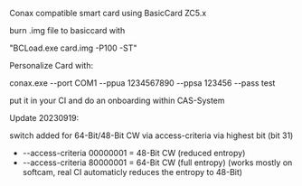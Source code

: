 Conax compatible smart card using BasicCard ZC5.x

burn .img file to basiccard with 

"BCLoad.exe card.img -P100 -ST"

Personalize Card with:

conax.exe --port COM1 --ppua 1234567890 --ppsa 123456 --pass test

put it in your CI and do an onboarding within CAS-System 

Update 20230919:

switch added for 64-Bit/48-Bit CW via access-criteria via highest bit (bit 31)
-	--access-criteria 00000001 = 48-Bit CW (reduced entropy)
-	--access-criteria 80000001 = 64-Bit CW (full entropy) (works mostly on softcam, real CI automaticly reduces the entropy to 48-Bit)
